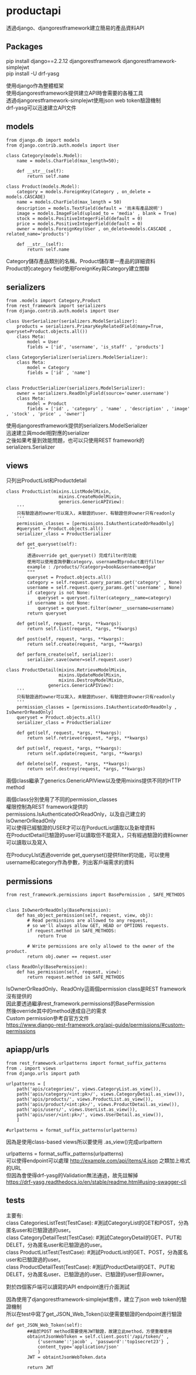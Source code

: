 # productapi  
透過django、djangorestframework建立簡易的產品資料API  

## Packages
pip install django==2.2.12 djangorestframework djangorestframework-simplejwt  
pip install -U drf-yasg  

使用django作為整體框架  
使用djangorestframework提供建立API時會需要的各種工具  
透過djangorestframework-simplejwt使用json web token驗證機制  
drf-yasg可以迅速建立API文件  

## models  
```
from django.db import models
from django.contrib.auth.models import User

class Category(models.Model):
	name = models.CharField(max_length=50);

	def __str__(self):
		return self.name

class Product(models.Model):
	category = models.ForeignKey(Category , on_delete = models.CASCADE)
	name = models.CharField(max_length = 50)
	description = models.TextField(default = '尚未有產品說明')
	image = models.ImageField(upload_to = 'media' , blank = True)
	stock = models.PositiveIntegerField(default = 0) 
	price = models.PositiveIntegerField(default = 0) 
	owner = models.ForeignKey(User , on_delete=models.CASCADE , related_name='products')

	def __str__(self):
		return self.name
```
Category儲存產品類別的名稱，Product儲存單一產品的詳細資料  
Product的category field使用ForeignKey與Category建立關聯  

## serializers  
```
from .models import Category,Product
from rest_framework import serializers
from django.contrib.auth.models import User

class UserSerializer(serializers.ModelSerializer):
	products = serializers.PrimaryKeyRelatedField(many=True, queryset=Product.objects.all())
	class Meta:
		model = User
		fields = ['id', 'username', 'is_staff' , 'products']

class CategorySerializer(serializers.ModelSerializer):
	class Meta:
		model = Category
		fields = ['id' , 'name']


class ProductSerializer(serializers.ModelSerializer):
	owner = serializers.ReadOnlyField(source='owner.username')
	class Meta:
		model = Product
		fields = ['id' , 'category' , 'name' , 'description' , 'image' , 'stock' , 'price' , 'owner']
```
使用djangorestframework提供的serializers.ModelSerializer  
迅速建立與model相對應的serializer  
之後如果考量到效能問題，也可以只使用REST framework的serializers.Serializer  

## views  
只列出ProductList和Productdetail  
```
class ProductList(mixins.ListModelMixin,
					mixins.CreateModelMixin,
					generics.GenericAPIView):
	'''
	只有驗證過的owner可以寫入，未驗證的user、有驗證但非owner只有readonly
	'''
	permission_classes = [permissions.IsAuthenticatedOrReadOnly]
	#queryset = Product.objects.all()
	serializer_class = ProductSerializer	
	
	def get_queryset(self):
		"""
		透過override get_queryset() 完成filter的功能
		使用可以使用查詢參數category、username對product進行filter
		example : /products/?category=book&username=edgar
		"""
		queryset = Product.objects.all()
		category = self.request.query_params.get('category' , None)
		username = self.request.query_params.get('username' , None)
		if category is not None:
			queryset = queryset.filter(category__name=category)
		if username is not None:
			queryset = queryset.filter(owner__username=username)
		return queryset
	
	def get(self, request, *args, **kwargs):
		return self.list(request, *args, **kwargs)

	def post(self, request, *args, **kwargs):
		return self.create(request, *args, **kwargs)
		
	def perform_create(self, serializer):
		serializer.save(owner=self.request.user)

class ProductDetail(mixins.RetrieveModelMixin,
					mixins.UpdateModelMixin,
					mixins.DestroyModelMixin,
				generics.GenericAPIView):
	'''
	只有驗證過的owner可以寫入，未驗證的user、有驗證但非owner只有readonly
	'''
	permission_classes = [permissions.IsAuthenticatedOrReadOnly , IsOwnerOrReadOnly]
	queryset = Product.objects.all()
	serializer_class = ProductSerializer
	
	def get(self, request, *args, **kwargs):
		return self.retrieve(request, *args, **kwargs)

	def put(self, request, *args, **kwargs):
		return self.update(request, *args, **kwargs)

	def delete(self, request, *args, **kwargs):
		return self.destroy(request, *args, **kwargs)
```
兩個class繼承了generics.GenericAPIView以及使用mixins提供不同的HTTP method  

兩個class分別使用了不同的permission_classes  
權限控制為REST framework提供的permissions.IsAuthenticatedOrReadOnly，以及自己建立的IsOwnerOrReadOnly  
可以使得已經驗證的USER才可以在PorductList讀取以及新增資料  
在ProductDetail已驗證的user可以讀取但不能寫入，只有經過驗證的資料owner可以讀取以及寫入  
  
在ProducyLIst透過override get_queryset()提供filter的功能，可以使用username和category作為參數，列出客戶端需求的資料  

## permissions  
```
from rest_framework.permissions import BasePermission , SAFE_METHODS


class IsOwnerOrReadOnly(BasePermission):
	def has_object_permission(self, request, view, obj):
		# Read permissions are allowed to any request,
		# so we'll always allow GET, HEAD or OPTIONS requests.
		if request.method in SAFE_METHODS:
			return True

		# Write permissions are only allowed to the owner of the product.
		return obj.owner == request.user
		
class ReadOnly(BasePermission):
    def has_permission(self, request, view):
        return request.method in SAFE_METHODS
```
IsOwnerOrReadOnly、ReadOnly這兩個permission class是REST framework沒有提供的  
因此要透過繼承rest_framework.permissions的BasePermission  
然後override其中的method達成自己的需求  
Custom permission參考自官方文件  
https://www.django-rest-framework.org/api-guide/permissions/#custom-permissions  

## apiapp/urls  
```
from rest_framework.urlpatterns import format_suffix_patterns
from . import views
from django.urls import path

urlpatterns = [
	path('apis/categories/', views.CategoryList.as_view()),
	path('apis/category/<int:pk>/', views.CategoryDetail.as_view()),
	path('apis/products/', views.ProductList.as_view()),
	path('apis/product/<int:pk>/', views.ProductDetail.as_view()),
	path('apis/users/', views.UserList.as_view()),
	path('apis/user/<int:pk>/', views.UserDetail.as_view()),
	]

#urlpatterns = format_suffix_patterns(urlpatterns)
```
因為是使用class-based views所以要使用 .as_view()完成urlpattern  

urlpatterns = format_suffix_patterns(urlpatterns)  
可以使得endpoint可以處理 http://example.com/api/items/4.json 之類加上格式的URL  
但因為會使得drf-yasg的Validation無法通過，故先註解掉  
https://drf-yasg.readthedocs.io/en/stable/readme.html#using-swagger-cli  
  
## tests  
主要有:  
class CategoriesListTest(TestCase): #測試CategoryList的GET和POST，分為匿名user和已驗證過的user。  
class CategoryDetailTest(TestCase):  #測試CategoryDetail的GET、PUT和DELET，分為匿名user和已驗證過的user。  
class ProductListTest(TestCase):  #測試ProductList的GET、POST，分為匿名user和已驗證過的user。  
class ProductDetailTest(TestCase): #測試ProductDetail的GET、PUT和DELET，分為匿名user、已驗證過的user、已驗證的user但非owner。  

對於四個客戶端可以讀寫的API endpoint進行介面測試  
  
因為使用了djangorestframework-simplejwt套件，建立了json web token的驗證機制  
所以在test中寫了get_JSON_Web_Token()以便需要驗證的endpoint進行驗證  
```
def get_JSON_Web_Token(self):
		##由於POST method需要使用JWT驗證，故建立此method，方便重複使用
		obtaintJsonWebToken = self.client.post('/api/token/' , 
			{'username':'jacob' , 'password':'top1secret23'} , 
			content_type='application/json'
			)
		JWT = obtaintJsonWebToken.data
		
		return JWT
```

